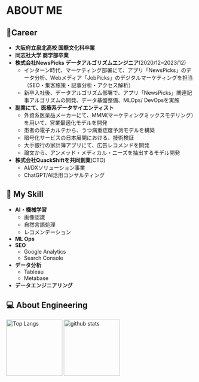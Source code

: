 <h1>ABOUT ME</h1>

<h2>🔭Career</h2>
<ul>
    <li><b>大阪府立泉北高校 国際文化科卒業</b></li>
    <li><b>同志社大学 商学部卒業</b></li>
    <li><b>株式会社NewsPicks データアルゴリズムエンジニア</b>(2020/12~2023/12)
        <ul>
            <li>インターン時代、マーケティング部署にて、アプリ「NewsPicks」のデータ分析、Webメディア「JobPicks」のデジタルマーケティングを担当（SEO・集客施策・記事分析・アクセス解析）</li>
            <li>新卒入社後、データアルゴリズム部署で、アプリ「NewsPicks」関連記事アルゴリズムの開発、データ基盤整備、MLOps/ DevOpsを実施</li>
        </ul>
    </li>
    <li><b>副業にて、医療系データサイエンティスト</b>
        <ul>
            <li>外資系医薬品メーカーにて、MMM(マーケティングミックスモデリング）を用いて、営業最適化モデルを開発</li>
            <li>患者の電子カルテから、うつ病重症度予測モデルを構築</li>
            <li>暗号化サービスの日本展開における、技術検証</li>
            <li>大手銀行の家計簿アプリにて、広告レコメンドを開発</li>
            <li>論文から、アンメッド・メディカル・ニーズを抽出するモデル開発</li>
        </ul>
    </li>
    <li><b>株式会社QuackShiftを共同創業</b>(CTO)
        <ul>
            <li>AI/DXソリューション事業</li>
            <li>ChatGPT/AI活用コンサルティング</li>
        </ul>
    </li>
</ul>

<h2>🌱 My Skill</h2>
<ul>
    <li><b>AI・機械学習</b>
        <ul>
            <li>画像認識</li>
            <li>自然言語処理</li>
            <li>レコメンデーション</li>
        </ul>
    </li>
    <li><b>ML Ops</b></li>
    <li><b>SEO</b>
        <ul>
            <li>Google Analytics</li>
            <li>Search Console</li>
        </ul>
    </li>
    <li><b>データ分析</b>
        <ul>
            <li>Tableau</li>
            <li>Metabase</li>
        </ul>
    </li>
    <li><b>データエンジニアリング</b></li>
</ul>



<H2>💻 About Engineering</H2>
<p align="left"> 
  <img alt="Top Langs" height="150px" src="https://github-readme-stats.vercel.app/api/top-langs/?username=yukihirano0425&layout=compact&count_private=true&show_icons=true&theme=tokyonight" />
  <img alt="github stats" height="150px" src="https://github-readme-stats.vercel.app/api?username=yukihirano0425&count_private=true&show_icons=true&show_icons=true&theme=tokyonight" />
</p>
